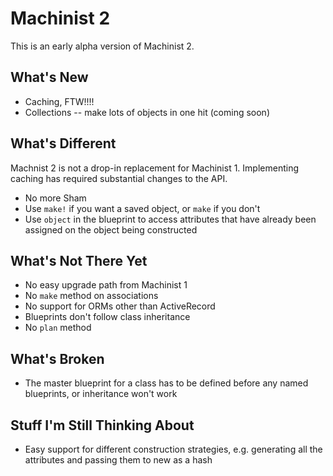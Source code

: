 # Machinist 2

This is an early alpha version of Machinist 2.


## What's New

- Caching, FTW!!!!
- Collections -- make lots of objects in one hit (coming soon)


## What's Different

Machnist 2 is not a drop-in replacement for Machinist 1. Implementing
caching has required substantial changes to the API.

- No more Sham
- Use `make!` if you want a saved object, or `make` if you don't
- Use `object` in the blueprint to access attributes that have already been
  assigned on the object being constructed


## What's Not There Yet

- No easy upgrade path from Machinist 1
- No `make` method on associations
- No support for ORMs other than ActiveRecord
- Blueprints don't follow class inheritance
- No `plan` method


## What's Broken

- The master blueprint for a class has to be defined before any named
  blueprints, or inheritance won't work


## Stuff I'm Still Thinking About

- Easy support for different construction strategies, e.g. generating all the
  attributes and passing them to new as a hash
